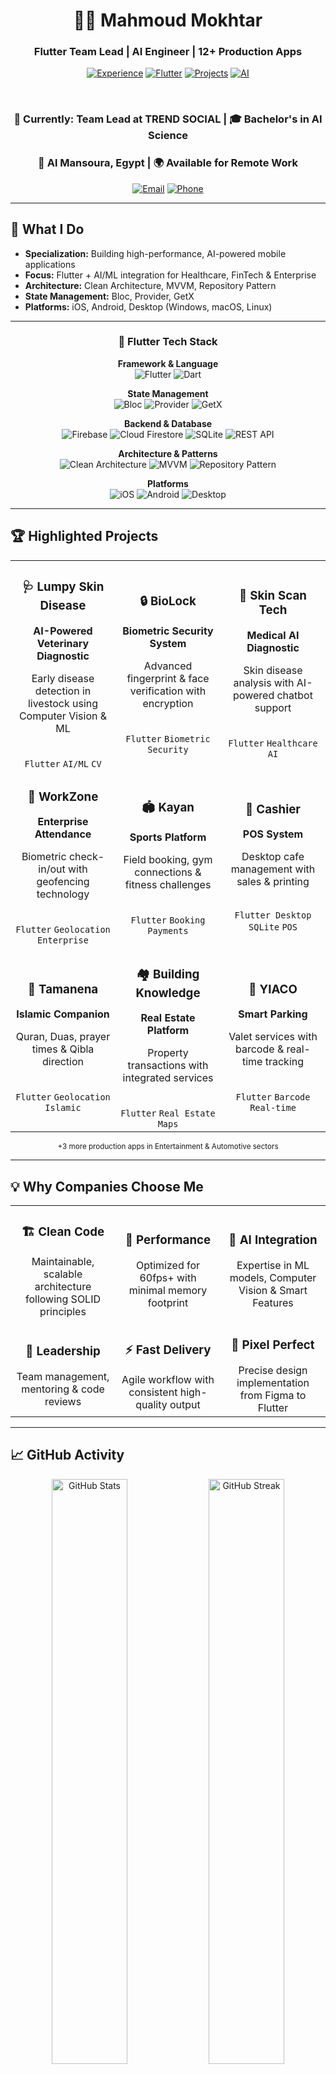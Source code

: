 <div align="center">

# 👨‍💻 Mahmoud Mokhtar

### Flutter Team Lead | AI Engineer | 12+ Production Apps

[![Experience](https://img.shields.io/badge/Experience-2%2B%20Years-blue?style=for-the-badge&logo=rocket&logoColor=white)](https://github.com/Eng-Mahmoud-Mokhtar)
[![Flutter](https://img.shields.io/badge/Flutter-Expert-02569B?style=for-the-badge&logo=flutter&logoColor=white)](https://github.com/Eng-Mahmoud-Mokhtar)
[![Projects](https://img.shields.io/badge/Projects-12%2B-success?style=for-the-badge&logo=github&logoColor=white)](https://github.com/Eng-Mahmoud-Mokhtar)
[![AI](https://img.shields.io/badge/AI-Powered-FF6F00?style=for-the-badge&logo=brain&logoColor=white)](https://github.com/Eng-Mahmoud-Mokhtar)

</div>

<br>

<div align="center">

### 🎯 Currently: Team Lead at **TREND SOCIAL** | 🎓 Bachelor's in AI Science
### 📍 Al Mansoura, Egypt | 🌍 Available for Remote Work

[![Email](https://img.shields.io/badge/Email-Mahmoudmokhtar2001%40gmail.com-D14836?style=flat-square&logo=gmail&logoColor=white)](mailto:Mahmoudmokhtar2001@gmail.com)
[![Phone](https://img.shields.io/badge/Phone-01017900067-25D366?style=flat-square&logo=whatsapp&logoColor=white)](tel:01017900067)

</div>

---

## 💼 What I Do

- **Specialization:** Building high-performance, AI-powered mobile applications  
- **Focus:** Flutter + AI/ML integration for Healthcare, FinTech & Enterprise  
- **Architecture:** Clean Architecture, MVVM, Repository Pattern  
- **State Management:** Bloc, Provider, GetX  
- **Platforms:** iOS, Android, Desktop (Windows, macOS, Linux)

---

<div align="center">

### 🚀 Flutter Tech Stack

**Framework & Language**  
![Flutter](https://img.shields.io/badge/Flutter-02569B?style=for-the-badge&logo=flutter&logoColor=white)
![Dart](https://img.shields.io/badge/Dart-0175C2?style=for-the-badge&logo=dart&logoColor=white)

**State Management**  
![Bloc](https://img.shields.io/badge/Bloc-000000?style=for-the-badge&logo=flutter&logoColor=white)
![Provider](https://img.shields.io/badge/Provider-42A5F5?style=for-the-badge&logo=flutter&logoColor=white)
![GetX](https://img.shields.io/badge/GetX-FF6F00?style=for-the-badge&logo=flutter&logoColor=white)

**Backend & Database**  
![Firebase](https://img.shields.io/badge/Firebase-FFCA28?style=for-the-badge&logo=firebase&logoColor=black)
![Cloud Firestore](https://img.shields.io/badge/Cloud_Firestore-FFA000?style=for-the-badge&logo=googlecloud&logoColor=white)
![SQLite](https://img.shields.io/badge/SQLite-003B57?style=for-the-badge&logo=sqlite&logoColor=white)
![REST API](https://img.shields.io/badge/REST_API-009688?style=for-the-badge&logo=fastapi&logoColor=white)

**Architecture & Patterns**  
![Clean Architecture](https://img.shields.io/badge/Clean_Architecture-6A1B9A?style=for-the-badge)
![MVVM](https://img.shields.io/badge/MVVM-00897B?style=for-the-badge)
![Repository Pattern](https://img.shields.io/badge/Repository_Pattern-FF5722?style=for-the-badge)

**Platforms**  
![iOS](https://img.shields.io/badge/iOS-000000?style=for-the-badge&logo=apple&logoColor=white)
![Android](https://img.shields.io/badge/Android-3DDC84?style=for-the-badge&logo=android&logoColor=white)
![Desktop](https://img.shields.io/badge/Desktop-607D8B?style=for-the-badge)


</div>

---

## 🏆 Highlighted Projects

<table>
<tr>
<td width="33%" align="center">
<h3>🩺 Lumpy Skin Disease</h3>
<p><strong>AI-Powered Veterinary Diagnostic</strong></p>
<p>Early disease detection in livestock using Computer Vision & ML</p>
<br>
<code>Flutter</code> <code>AI/ML</code> <code>CV</code>
</td>

<td width="33%" align="center">
<h3>🔒 BioLock</h3>
<p><strong>Biometric Security System</strong></p>
<p>Advanced fingerprint & face verification with encryption</p>
<br>
<code>Flutter</code> <code>Biometric</code> <code>Security</code>
</td>

<td width="33%" align="center">
<h3>🔬 Skin Scan Tech</h3>
<p><strong>Medical AI Diagnostic</strong></p>
<p>Skin disease analysis with AI-powered chatbot support</p>
<br>
<code>Flutter</code> <code>Healthcare</code> <code>AI</code>
</td>
</tr>

<tr>
<td width="33%" align="center">
<h3>👔 WorkZone</h3>
<p><strong>Enterprise Attendance</strong></p>
<p>Biometric check-in/out with geofencing technology</p>
<br>
<code>Flutter</code> <code>Geolocation</code> <code>Enterprise</code>
</td>

<td width="33%" align="center">
<h3>🏟️ Kayan</h3>
<p><strong>Sports Platform</strong></p>
<p>Field booking, gym connections & fitness challenges</p>
<br>
<code>Flutter</code> <code>Booking</code> <code>Payments</code>
</td>

<td width="33%" align="center">
<h3>💼 Cashier</h3>
<p><strong>POS System</strong></p>
<p>Desktop cafe management with sales & printing</p>
<br>
<code>Flutter Desktop</code> <code>SQLite</code> <code>POS</code>
</td>
</tr>

<tr>
<td width="33%" align="center">
<h3>🕌 Tamanena</h3>
<p><strong>Islamic Companion</strong></p>
<p>Quran, Duas, prayer times & Qibla direction</p>
<br>
<code>Flutter</code> <code>Geolocation</code> <code>Islamic</code>
</td>

<td width="33%" align="center">
<h3>🏘️ Building Knowledge</h3>
<p><strong>Real Estate Platform</strong></p>
<p>Property transactions with integrated services</p>
<br>
<code>Flutter</code> <code>Real Estate</code> <code>Maps</code>
</td>

<td width="33%" align="center">
<h3>🚗 YIACO</h3>
<p><strong>Smart Parking</strong></p>
<p>Valet services with barcode & real-time tracking</p>
<br>
<code>Flutter</code> <code>Barcode</code> <code>Real-time</code>
</td>
</tr>
</table>

<div align="center">
<sub>+3 more production apps in Entertainment & Automotive sectors</sub>
</div>

---

## 💡 Why Companies Choose Me

<table>
<tr>
<td width="33%" align="center">
<h3>🏗️ Clean Code</h3>
Maintainable, scalable architecture following SOLID principles
</td>
<td width="33%" align="center">
<h3>🚀 Performance</h3>
Optimized for 60fps+ with minimal memory footprint
</td>
<td width="33%" align="center">
<h3>🤖 AI Integration</h3>
Expertise in ML models, Computer Vision & Smart Features
</td>
</tr>
<tr>
<td width="33%" align="center">
<h3>👥 Leadership</h3>
Team management, mentoring & code reviews
</td>
<td width="33%" align="center">
<h3>⚡ Fast Delivery</h3>
Agile workflow with consistent high-quality output
</td>
<td width="33%" align="center">
<h3>🎨 Pixel Perfect</h3>
Precise design implementation from Figma to Flutter
</td>
</tr>
</table>

---

## 📈 GitHub Activity

<div align="center">

<img src="https://github-readme-stats.vercel.app/api?username=Eng-Mahmoud-Mokhtar&show_icons=true&theme=tokyonight&count_private=true&hide_border=true" alt="GitHub Stats" width="49%" />
<img src="https://github-readme-streak-stats.herokuapp.com/?user=Eng-Mahmoud-Mokhtar&theme=tokyonight&hide_border=true" alt="GitHub Streak" width="49%" />

</div>

---

## 📬 Let's Build Something Amazing

<div align="center">

### I'm available for:
✅ Full-time positions | ✅ Contract work | ✅ Technical consulting | ✅ Team leadership roles

<br>

<a href="mailto:Mahmoudmokhtar2001@gmail.com">
  <img src="https://img.shields.io/badge/Email_Me-D14836?style=for-the-badge&logo=gmail&logoColor=white" alt="Email" />
</a>
<a href="https://github.com/Eng-Mahmoud-Mokhtar">
  <img src="https://img.shields.io/badge/View_Profile-181717?style=for-the-badge&logo=github&logoColor=white" alt="GitHub" />
</a>
<a href="tel:01017900067">
  <img src="https://img.shields.io/badge/Call_Me-25D366?style=for-the-badge&logo=whatsapp&logoColor=white" alt="Phone" />
</a>

<br><br>

### 💬 Languages: Arabic (Native) | English (Professional)

<br>

**⭐ If you find my work valuable, please star my repositories!**

</div>

---

<div align="center">
<sub>Last updated: October 2025 | Built with 💙 using Flutter</sub>
</div>
